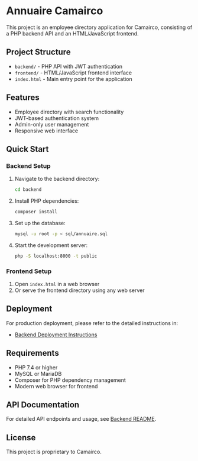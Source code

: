 # Annuaire Camairco

This project is an employee directory application for Camairco, consisting of a PHP backend API and an HTML/JavaScript frontend.

## Project Structure

- `backend/` - PHP API with JWT authentication
- `frontend/` - HTML/JavaScript frontend interface
- `index.html` - Main entry point for the application

## Features

- Employee directory with search functionality
- JWT-based authentication system
- Admin-only user management
- Responsive web interface

## Quick Start

### Backend Setup

1. Navigate to the backend directory:
   ```bash
   cd backend
   ```

2. Install PHP dependencies:
   ```bash
   composer install
   ```

3. Set up the database:
   ```bash
   mysql -u root -p < sql/annuaire.sql
   ```

4. Start the development server:
   ```bash
   php -S localhost:8000 -t public
   ```

### Frontend Setup

1. Open `index.html` in a web browser
2. Or serve the frontend directory using any web server

## Deployment

For production deployment, please refer to the detailed instructions in:
- [Backend Deployment Instructions](backend/DEPLOYMENT.md)

## Requirements

- PHP 7.4 or higher
- MySQL or MariaDB
- Composer for PHP dependency management
- Modern web browser for frontend

## API Documentation

For detailed API endpoints and usage, see [Backend README](backend/README.md).

## License

This project is proprietary to Camairco.

